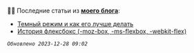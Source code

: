 👨‍💻 Последние статьи из **[моего блога](https://frontendtoday.ru/)**:
- [Темный режим и как его лучше делать](https://frontendtoday.ru/articles/dark-mode-best-practice/)
- [История флексбокс (-moz-box, -ms-flexbox, -webkit-flex)](https://frontendtoday.ru/articles/flexbox-history/)

*`Обновлено 2023-12-28 09:02`*